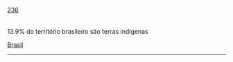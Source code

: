 [236](https://github.com/guilhermeprokisch/guilherme/issues/236) 
###### 

13.9% do território brasileiro são terras indigenas


[Brasil](Brasil.md)

-------------------------------------------------------------------------------

